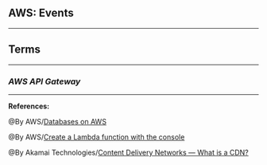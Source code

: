 ## **AWS: Events**




-----------------------------------------------


## **Terms**



-----------------------------------------------

### ***AWS API Gateway***


-------------------------------------------------------------



**References:**

@By AWS/[Databases on AWS](https://aws.amazon.com/products/databases/) 

@By AWS/[Create a Lambda function with the console](https://docs.aws.amazon.com/lambda/latest/dg/getting-started-create-function.html)

@By Akamai Technologies/[Content Delivery Networks — What is a CDN?](https://www.akamai.com/our-thinking/cdn/what-is-a-cdn)
